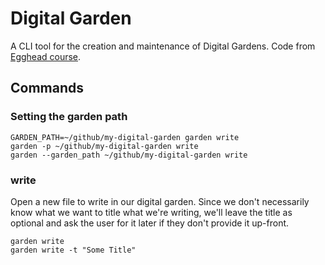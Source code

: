 # Digital Garden

A CLI tool for the creation and maintenance of Digital Gardens. Code from [Egghead course](https://egghead.io/courses/creating-a-digital-garden-cli-with-rust-34b8).

## Commands

### Setting the garden path

```shell
GARDEN_PATH=~/github/my-digital-garden garden write
garden -p ~/github/my-digital-garden write
garden --garden_path ~/github/my-digital-garden write
```

### write

Open a new file to write in our digital garden. Since we don't necessarily know what we want to title what we're writing, we'll leave the title as optional and ask the user for it later if they don't provide it up-front.

```shell
garden write
garden write -t "Some Title"
```
